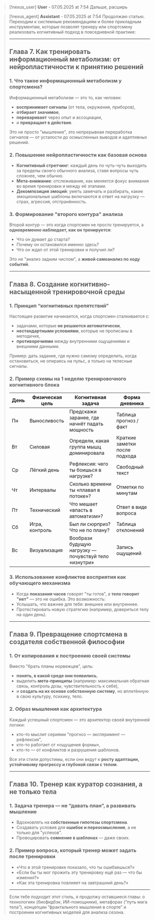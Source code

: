 >[!nexus_user] **User** - 07.05.2025 at 7:54
> Дальше, расширь
<!-- UID: bbb21c28-bc04-4ed4-b090-9f77d4718345 -->




>[!nexus_agent] **Assistant** - 07.05.2025 at 7:54
> Продолжаю статью. Переходим к системным рекомендациям и более прикладным инструментам, которые позволят тренеру или спортсмену реализовать когнитивный подход в повседневной практике:
> 
> ---
> 
> ## **Глава 7. Как тренировать информационный метаболизм: от нейропластичности к принятию решений**
> 
> ### **1. Что такое информационный метаболизм у спортсмена?**
> 
> Информационный метаболизм — это то, как человек:
> - **воспринимает сигналы** (от тела, окружения, приборов),
> - **отбирает значимое**,
> - **переваривает** через опыт и ассоциации,
> - и **превращает в действие**.
> 
> Это не просто "мышление", это непрерывная переработка сигналов — от усталости до осмысленных выводов и адаптивных решений.
> 
> ### **2. Повышение нейропластичности как базовая основа**
> 
> - **Когнитивный стретчинг**: каждый день по чуть-чуть выходить за пределы своего обычного анализа, ставя вопросы чуть сложнее, чем обычно.
> - **Мета-внимание**: отслеживание, как меняется фокус внимания во время тренировки и между её этапами.
> - **Декомпозиция эмоций**: уметь замечать и разбирать, какие эмоциональные шаблоны включаются в ответ на нагрузку — страх, агрессия, отстранённость.
> 
> ### **3. Формирование "второго контура" анализа**
> 
> Второй контур — это когда спортсмен не просто тренируется, а **одновременно наблюдает, как он тренируется**:
> - Что он думает до старта?
> - Почему он остановился именно здесь?
> - Что он ждал от этой тренировки и получил ли?
> 
> Это не "анализ задним числом", а **живой самоанализ по ходу событий**.
> 
> ---
> 
> ## **Глава 8. Создание когнитивно-насыщенной тренировочной среды**
> 
> ### **1. Принцип “когнитивных препятствий”**
> 
> Настоящее развитие начинается, когда спортсмен сталкивается с:
> - задачами, которые **не решаются автоматически**,
> - **нестандартными условиями**, которые не прописаны в методичке,
> - **противоречиями** между внутренними ощущениями и внешними данными.
> 
> Пример: дать задание, где нужно самому определить, когда остановиться, не опираясь на пульс, а только на телесные сигналы.
> 
> ### **2. Пример схемы на 1 неделю тренировочного когнитивного блока**
> 
> | День | Физическая цель | Когнитивная задача | Форма дневника |
> |------|------------------|---------------------|----------------|
> | Пн | Выносливость | Предскажи заранее, где начнёт падать мощность | Таблица прогноз / факт |
> | Вт | Силовая | Определи, какая группа мышц доминировала | Краткие заметки после подхода |
> | Ср | Лёгкий день | Рефлексия: чего ты боишься в нагрузке? | Свободный текст |
> | Чт | Интервалы | Сколько времени ты «плавал в потоке»? | Отметки по минутам |
> | Пт | Технический | Что мешает «впасть в автоматизм»? | Ответ в виде вопроса |
> | Сб | Игра, контроль | Был ли сюрприз? Что не по плану? | Таблица отклонений |
> | Вс | Визуализация | Вообрази будущую нагрузку — почувствуй тело «изнутри» | Запись ощущений |
> 
> ### **3. Использование конфликтов восприятия как обучающего механизма**
> 
> - Когда **показания часов** говорят "ты готов", а **тело говорит "нет"** — это не ошибка. Это возможность:
>  - Услышать, что важнее для тебя: внешнее или внутреннее.
>  - Протестировать новую стратегию (например, довериться телу на один день).
> 
> ---
> 
> ## **Глава 9. Превращение спортсмена в создателя собственной философии**
> 
> ### **1. От копирования к построению своей системы**
> 
> Вместо "брать планы норвежцев", цель:
> - **понять, в какой среде они появились**,
> - выделить **мета-принципы** (например: максимальная обратная связь, контроль дозы, чувствительность к себе),
> - и **создать на их основе собственную систему**, но вплетённую в свою культуру, психику, тело.
> 
> ### **2. Образ мышления как архитектура**
> 
> Каждый успешный спортсмен — это архитектор своей внутренней логики:
> - кто-то мыслит сериями "прогноз — эксперимент — рефлексия",
> - кто-то работает от «ощущения формы»,
> - кто-то — от конфликтов и разрушения шаблонов.
> 
> Все эти стили допустимы, если они ведут к **росту адаптации, устойчивому прогрессу и глубокой связи с телом**.
> 
> ---
> 
> ## **Глава 10. Тренер как куратор сознания, а не только тела**
> 
> ### **1. Задача тренера — не “давать план”, а развивать мышление**
> 
> - Вдохновлять на **собственные гипотезы спортсмена**.
> - Создавать условия для **ошибок и переосмысления**, а не только для "успехов".
> - Провоцировать **сомнение в шаблонах** — даже своих.
> 
> ### **2. Пример вопроса, который тренер может задать после тренировки**
> 
> - «Что в этой тренировке показало, что ты ошибаешься?»
> - «Если бы ты мог прожить эту тренировку ещё раз — что бы изменил?»
> - «Как эта тренировка повлияет на завтрашний день?»
> 
> ---
> 
> Если тебе подходит этот стиль, я продолжу оставшиеся главы: о технологиях (биофидбэк, ИИ-помощники), метафорах (“путь мага тела”), концепции “фрактального мышления в спорте” и построении когнитивных моделей для анализа сезона.
<!-- UID: 54492509-e797-46e6-b18d-8310d3cfcae7 -->